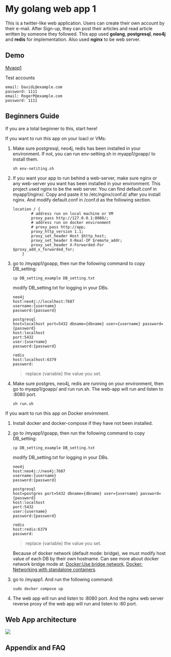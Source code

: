My golang web app 1
===
This is a twitter-like web application.
Users can create their own account by their e-mail.
After Sign-up, they can post their articles and read article written by someone they followed.
This app used **golang**, **postgresql**, **neo4j** and **redis** for implementation.
Also used **nginx** to be web server.

## Demo
[Myapp1](http://35.227.190.219/)

Test accounts
```gherkin=
email: DavidL@example.com
password: 1111
email: RogerP@example.com
password: 1111
```

## Beginners Guide

If you are a total beginner to this, start here!

If you want to run this app on your loacl or VMs:
1. Make sure postgresql, neo4j, redis has been installed in your environment. If not, you can run env-setting.sh in myapp1/goapp/ to install them.
    ```
    sh env-setiting.sh
    ```
2. If you want your app to run behind a web-server, make sure nginx or any web-server you want has been installed in your environment. This project used nginx to be the web server. You can find default.conf in myapp1/nginx/. Copy and paste it to /etc/nginx/conf.d/ after you install nginx. And modify default.conf in /conf.d as the following section. 
    ```gherkin=
    location / {
            # address run on local machine or VM
            proxy_pass http://127.0.0.1:8080/;
            # address run on docker environment 
            # proxy_pass http://app;
            proxy_http_version 1.1;
            proxy_set_header Host $http_host;
            proxy_set_header X-Real-IP $remote_addr;
            proxy_set_header X-Forwarded-For $proxy_add_x_forwarded_for;
        }
    ```
3. go to /myapp1/goapp, then run the following command to copy DB_setting:
    ```
    cp DB_setting_example DB_setting.txt
    ```
   modify DB_setting.txt for logging in your DBs.
    ```gherkin=
    neo4j
    host:neo4j://localhost:7687
    username:{username}
    password:{password}

    postgresql
    host=localhost port=5432 dbname={dbname} user={username} password={password}
    host:localhost
    port:5432
    user:{username}
    password:{password}

    redis
    host:localhost:6379
    password:
    ```
    > replace {variable} the value you set.
4. Make sure postgres, neo4j, redis are running on your environment, then go to myapp1/goapp/ and run run.sh. The web-app will run and listen to :8080 port.
    ```
    sh run.sh
    ```


If you want to run this app on Docker envirnment.
1. Install docker and docker-compose if they have not been installed.
2. go to /myapp1/goapp, then run the following command to copy DB_setting:
    ```
    cp DB_setting_example DB_setting.txt
    ```
   modify DB_setting.txt for logging in your DBs.
    ```gherkin=
    neo4j
    host:neo4j://neo4j:7687
    username:{username}
    password:{password}

    postgresql
    host=postgres port=5432 dbname={dbname} user={username} password={password}
    host:localhost
    port:5432
    user:{username}
    password:{password}

    redis
    host:redis:6379
    password:
    ```
    > replace {variable} the value you set.
    
    Because of docker network (default mode: bridge), we must modify host value of each DB by their own hostname. Can see more about docker network bridge mode at: [Docker:Use bridge network](https://docs.docker.com/network/bridge/), [Docker: Networking with standalone containers](https://docs.docker.com/network/network-tutorial-standalone/).
3. go to /myapp1. And run the following command:
    ```
    sudo docker compose up
    ```
4. The web app will run and listen to :8080 port. And the nginx web server reverse proxy of the web app will run and listen to :80 port.

Web App architecture
---
![](https://i.imgur.com/QvnkgoC.png)


## Appendix and FAQ


